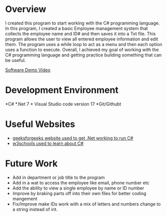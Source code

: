 # Overview
I created this program to start working with the C# programming language. In this program, I created a basic Employee management system that collects the employee name and ID# and then saves it into a Txt file. This program allows the user to view all entered employee information and edit them. The program uses a while loop to act as a menu and then each option uses a function to execute. Overall, I achieved my goal of working with the C# programming language and getting practice building something that can be useful. 

[Software Demo Video](https://youtu.be/XLlJQdsB-68)

# Development Environment

*C# *.Net 7 * Visual Studio code version 17 *Git/Githubt 

# Useful Websites

- [geeksforgeeks website used to get .Net working to run C#](https://www.geeksforgeeks.org/setting-environment-c-sharp/)
- [w3schools used to learn about C#](https://www.w3schools.com/cs/index.php)
# Future Work

- Add in department or job title to the program
- Add in a wat to access the employee like email, phone number etc
- Add the ability to view a single employee by name or ID number 
- Improve by braking parts off into their own files for better coding mangement
- Fix/Improve make IDs work with a mix of letters and numbers change to a string instead of int. 
